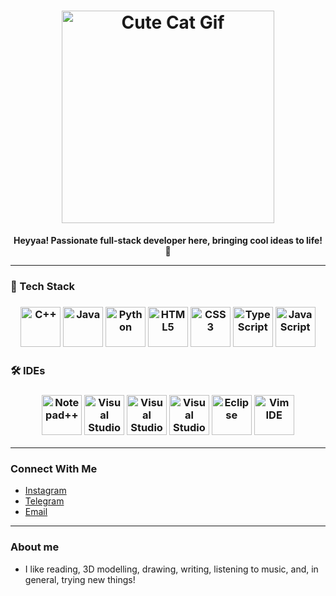 <h1 align="center">
  <img width="340" src="https://github.com/user-attachments/assets/3813d931-6fc8-4517-a664-605d7ef34fb0" alt="Cute Cat Gif"/>
</h1>

<p align="center">
  <strong>Heyyaa! Passionate full-stack developer here, bringing cool ideas to life! 🚀</strong>
</p>

---

### 🌟 Tech Stack
<h3 align="center">
  <a href="https://isocpp.org/" target="_blank"><img src="https://github.com/user-attachments/assets/b0eef040-06b2-49d6-9391-9ae9bf324338" alt="C++" width="64px"></a>
  <a href="https://www.java.com/" target="_blank"><img src="https://github.com/user-attachments/assets/4a3c1a7b-5c57-41d9-bbcc-b681bb5955a2" alt="Java" width="64px"></a>
  <a href="https://www.python.org/" target="_blank"><img src="https://github.com/user-attachments/assets/17c0d669-8916-4b0c-9308-8ed3b1a53174" alt="Python" width="64px"></a>
  <a href="https://dev.w3.org/html5/spec-LC/" target="_blank"><img src="https://github.com/user-attachments/assets/35baf3bf-f3c2-4bae-b4df-42c42db62f2e" alt="HTML5" width="64px"></a>
  <a href="https://www.w3.org/Style/CSS/Overview.en.html" target="_blank"><img src="https://github.com/user-attachments/assets/b9db5dd7-0e9e-4db6-953b-cfc1067375da" alt="CSS3" width="64px"></a>
  <a href="https://www.typescriptlang.org/" target="_blank"><img src="https://github.com/user-attachments/assets/d3556069-2a72-46e3-9b55-770867a5094e" alt="TypeScript" width="64px"></a>
  <a href="https://www.javascript.com/" target="_blank"><img src="https://github.com/user-attachments/assets/c9522012-2d91-41c2-9086-2e5d78794e36" alt="JavaScript" width="64px"></a>

</h3>

### 🛠️ IDEs
<h3 align="center">
  <a href="https://notepad-plus-plus.org/" target="_blank"><img src="https://github.com/user-attachments/assets/97007717-41d6-41f0-9dea-2a9a792f58e2" alt="Notepad++" width="64px"></a>
  <a href="https://code.visualstudio.com/" target="_blank"><img src="https://github.com/user-attachments/assets/98e2abe4-9e9d-4d01-b5b8-6030c03cda6d" alt="Visual Studio Code" width="64px"></a>
  <a href="https://learn.microsoft.com/en-us/visualstudio/releases/2013/2013-redistribution-vs" target="_blank"><img src="https://github.com/user-attachments/assets/74aa57b9-54d4-41c6-9e3b-562832ce1005" alt="Visual Studio 2013" width="64px"></a>
  <a href="https://learn.microsoft.com/en-us/visualstudio/releases/2019/redistribution" target="_blank"><img src="https://github.com/user-attachments/assets/4357e862-e094-4c63-a1bf-f4cca026aaa9" alt="Visual Studio 2019" width="64px"></a>
  <a href="https://eclipseide.org/" target="_blank"><img src="https://github.com/user-attachments/assets/233c2a39-7aa4-4881-8a01-89075df3bb61" alt="Eclipse" width="64px"></a>
  <a href="https://www.vim.org" target="_blank"><img src="https://github.com/user-attachments/assets/78d1ee70-a4f7-453d-a665-b4fee60199b3" alt="Vim IDE" width="64px"></a>
</h3>

---

### Connect With Me
<ul>
  <li><a href="https://www.instagram.com/nostalgiawitness" target="_blank">Instagram</a></li>
  <li><a href="https://www.t.me/nostalgiawitness" target="_blank">Telegram</a></li>
  <li><a href="mailto:catinboxed@gmail.com" target="_blank">Email</a></li>
</ul>

---

### About me
<ul>
  <li> I like reading, 3D modelling, drawing, writing, listening to music, and, in general, trying new things! </li>
</ul>
